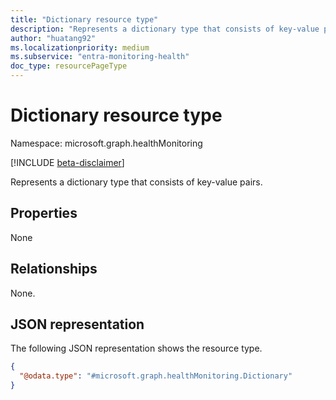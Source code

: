 ```yaml
---
title: "Dictionary resource type"
description: "Represents a dictionary type that consists of key-value pairs."
author: "huatang92"
ms.localizationpriority: medium
ms.subservice: "entra-monitoring-health"
doc_type: resourcePageType
---
```


# Dictionary resource type

Namespace: microsoft.graph.healthMonitoring

[!INCLUDE [beta-disclaimer](../../includes/beta-disclaimer.md)]

Represents a dictionary type that consists of key-value pairs.


## Properties

None

## Relationships
None.

## JSON representation
The following JSON representation shows the resource type.
<!-- {
  "blockType": "resource",
  "@odata.type": "microsoft.graph.healthMonitoring.Dictionary"
}
-->
``` json
{
  "@odata.type": "#microsoft.graph.healthMonitoring.Dictionary"
}
```

